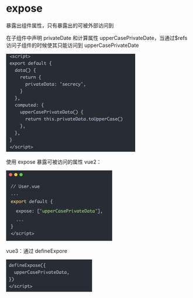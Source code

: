# expose [​](#expose)

暴露出组件属性，只有暴露出的可被外部访问到

在子组件中声明 privateDate 和计算属性 upperCasePrivateDate，当通过$refs 访问子组件的时候使其只能访问到 upperCasePrivateDate

   <img src="../../public/vue/expose.png" alt="img" style="zoom: 50%;" />

使用 expose 暴露可被访问的属性
vue2：

   <img src="../../public/vue/exposeV2.png" alt="img" style="zoom: 50%;" />

vue3：通过 defineExpore

   <img src="../../public/vue/exposeV3.png" alt="img" style="zoom: 50%;" />
